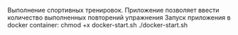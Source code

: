 Выполнение спортивных тренировок.
Приложение позволяет ввести количество выполненных повторений упражнения
Запуск приложения в docker container:
    chmod +x docker-start.sh
    ./docker-start.sh